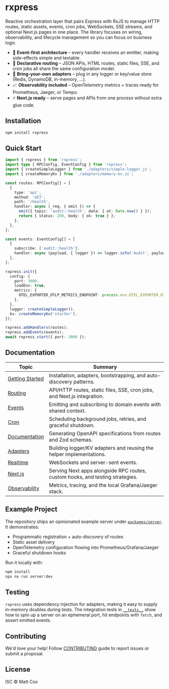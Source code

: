 # rxpress

Reactive orchestration layer that pairs Express with RxJS to manage HTTP routes, static assets, events, cron jobs, WebSockets, SSE streams, and optional Next.js pages in one place. The library focuses on wiring, observability, and lifecycle management so you can focus on business logic.

- 🚀 **Event-first architecture** – every handler receives an emitter, making side-effects simple and testable.
- 🧭 **Declarative routing** – JSON APIs, HTML routes, static files, SSE, and cron jobs all share the same configuration model.
- 🔌 **Bring-your-own adapters** – plug in any logger or key/value store (Redis, DynamoDB, in-memory, …).
- 📈 **Observability included** – OpenTelemetry metrics + traces ready for Prometheus, Jaeger, or Tempo.
- ⚡ **Next.js ready** – serve pages and APIs from one process without extra glue code.

## Installation

```bash
npm install rxpress
```

## Quick Start

```ts
import { rxpress } from 'rxpress';
import type { RPCConfig, EventConfig } from 'rxpress';
import { createSimpleLogger } from './adapters/simple-logger.js';
import { createMemoryKv } from './adapters/memory-kv.js';

const routes: RPCConfig[] = [
  {
    type: 'api',
    method: 'GET',
    path: '/health',
    handler: async (_req, { emit }) => {
      emit({ topic: 'audit::health', data: { at: Date.now() } });
      return { status: 200, body: { ok: true } };
    },
  },
];

const events: EventConfig[] = [
  {
    subscribe: ['audit::health'],
    handler: async (payload, { logger }) => logger.info('Audit', payload as object),
  },
];

rxpress.init({
  config: {
    port: 3000,
    loadEnv: true,
    metrics: {
      OTEL_EXPORTER_OTLP_METRICS_ENDPOINT: process.env.OTEL_EXPORTER_OTLP_METRICS_ENDPOINT,
    },
  },
  logger: createSimpleLogger(),
  kv: createMemoryKv('starter'),
});

rxpress.addHandlers(routes);
rxpress.addEvents(events);
await rxpress.start({ port: 3000 });
```

## Documentation

| Topic                                        | Summary                                                                       |
| -------------------------------------------- | ----------------------------------------------------------------------------- |
| [Getting Started](./docs/getting-started.md) | Installation, adapters, bootstrapping, and auto-discovery patterns.           |
| [Routing](./docs/routing.md)                 | API/HTTP routes, static files, SSE, cron jobs, and Next.js integration.       |
| [Events](./docs/events.md)                   | Emitting and subscribing to domain events with shared context.                |
| [Cron](./docs/cron.md)                       | Scheduling background jobs, retries, and graceful shutdown.                   |
| [Documentation](./docs/documentation.md)     | Generating OpenAPI specifications from routes and Zod schemas.                |
| [Adapters](./docs/adapters.md)               | Building logger/KV adapters and reusing the helper implementations.           |
| [Realtime](./docs/realtime.md)               | WebSockets and server-sent events.                                            |
| [Next.js](./docs/nextjs.md)                  | Serving Next apps alongside RPC routes, custom hooks, and testing strategies. |
| [Observability](./docs/observability.md)     | Metrics, tracing, and the local Grafana/Jaeger stack.                         |

## Example Project

The repository ships an opinionated example server under [`packages/server`](../server). It demonstrates:

- Programmatic registration + auto-discovery of routes
- Static asset delivery
- OpenTelemetry configuration flowing into Prometheus/Grafana/Jaeger
- Graceful shutdown hooks

Run it locally with:

```bash
npm install
npx nx run server:dev
```

## Testing

`rxpress` uses dependency injection for adapters, making it easy to supply in-memory doubles during tests. The integration tests in [`__tests__`](./__tests__) show how to spin up a server on an ephemeral port, hit endpoints with `fetch`, and assert emitted events.

## Contributing

We'd love your help! Follow [CONTRIBUTING](CONTRIBUTING.md) guide to report issues or submit a proposal.

## License

ISC © Matt Cox
